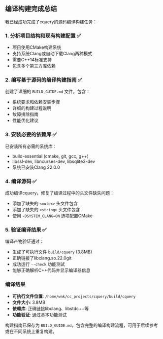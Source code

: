 ## 编译构建完成总结

我已经成功完成了cquery的源码编译构建任务：

### 1. **分析项目结构和现有构建配置** ✅
- 项目使用CMake构建系统
- 支持系统Clang或自动下载Clang两种模式
- 需要C++14标准支持
- 包含多个第三方库依赖

### 2. **编写基于源码的编译构建指南** ✅
创建了详细的 `BUILD_GUIDE.md` 文件，包含：
- 系统要求和依赖安装步骤
- 详细的构建过程说明
- 故障排除指南
- 性能优化建议

### 3. **安装必要的依赖库** ✅
已安装所有必需的系统库：
- build-essential (cmake, git, gcc, g++)
- libssl-dev, libncurses-dev, libsqlite3-dev
- 系统已安装Clang 22.0.0

### 4. **编译源码** ✅
成功编译cquery，修复了编译过程中的头文件缺失问题：
- 添加了缺失的 `<mutex>` 头文件包含
- 添加了缺失的 `<string>` 头文件包含
- 使用 `-DSYSTEM_CLANG=ON` 选项配置CMake

### 5. **验证编译结果** ✅
编译产物验证通过：
- 生成了可执行文件 `build/cquery` (3.8MB)
- 正确链接了libclang.so.22.0git
- 成功运行 `--check` 功能测试
- 能够正确解析C++代码并显示编译器信息

### 编译结果
- **可执行文件位置**: `/home/wnk/cc_projects/cquery/build/cquery`
- **文件大小**: 3.8MB
- **依赖库**: 正确链接libclang、libstdc++等
- **功能验证**: 通过基本功能测试

构建指南已保存为 `BUILD_GUIDE.md`，包含完整的编译构建流程，可用于后续参考或在不同系统上重复构建。
